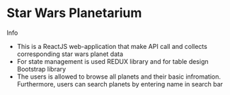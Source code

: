 # Star Wars Planetarium

Info

* This is a ReactJS web-application that make API call and collects corresponding star wars planet data 
* For state management is used  REDUX library and for table design Bootstrap library
* The users is allowed to browse all planets and their basic infromation. Furthermore, users can search planets by entering name in search bar